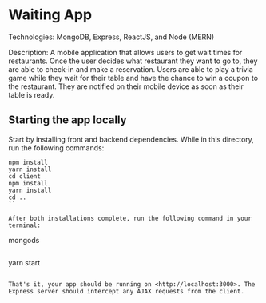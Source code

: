 # Waiting App

Technologies: MongoDB, Express, ReactJS, and Node (MERN)

Description: A mobile application that allows users to get wait times for restaurants. Once the user decides what restaurant they want to go to, they are able to check-in and make a reservation. Users are able to play a trivia game while they wait for their table and have the chance to win a coupon to the restaurant. They are notified on their mobile device as soon as their table is ready.

## Starting the app locally

Start by installing front and backend dependencies. While in this directory, run the following commands:

```
npm install
yarn install
cd client
npm install
yarn install
cd ..
``

After both installations complete, run the following command in your terminal:

```
mongods
```
```
yarn start
```

That's it, your app should be running on <http://localhost:3000>. The Express server should intercept any AJAX requests from the client.
